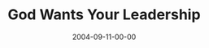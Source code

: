 ---
layout: message
category: message
series: "Life, The Universe and Everything"
title: "God Wants Your Leadership"
date: 2004-09-11-00-00
message_id: 154
audio: "http://s3.amazonaws.com/crossroads-media/messages/audio/LTUAE_05_09-11-04_Leadership.mp3"
audio-duration: "33:35"
explicit: false
---